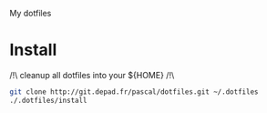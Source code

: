 My dotfiles

# Install

/!\ cleanup all dotfiles into your ${HOME}  /!\

```sh
git clone http://git.depad.fr/pascal/dotfiles.git ~/.dotfiles
./.dotfiles/install
```
